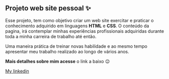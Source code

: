 ## Projeto web site  pessoal ✨ ##

Esse projeto, tem como objetivo criar um web site exercitar e praticar o conhecimento adquirido em linguagens **HTML** e **CSS**. O conteúdo da pagina, irá contemplar minhas experiências profissionais adquiridas durante toda a minha carreira de trabalho até então.

Uma maneira prática de treinar novas habilidade e ao mesmo tempo apresentar meu trabalho realizado ao longo de vários anos.

**Mais detalhes sobre mim acesse** o link a baixo 😉

[My linkedin](https://www.linkedin.com/in/altemar-almeida/)



​	